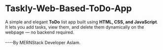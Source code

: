 # Taskly-Web-Based-ToDo-App
A simple and elegant **ToDo** list app built using **HTML, CSS, and JavaScript**. It lets you add tasks, view them, and delete them dynamically on the webpage — no backend required.
<br>
<br>
----By MERNStack Developer Aslam.
